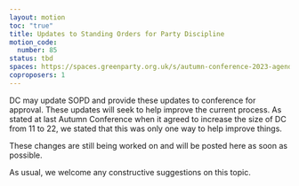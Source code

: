 ```yaml
---
layout: motion
toc: "true"
title: Updates to Standing Orders for Party Discipline
motion_code:
  number: 85
status: tbd
spaces: https://spaces.greenparty.org.uk/s/autumn-conference-2023-agenda-forum/post/post/view?id=11055
coproposers: 1
---
```

DC may update SOPD and provide these updates to conference for approval. These updates will seek to help improve the current process. As stated at last Autumn Conference when it agreed to increase the size of DC from 11 to 22, we stated that this was only one way to help improve things.

These changes are still being worked on and will be posted here as soon as possible.

As usual, we welcome any constructive suggestions on this topic.